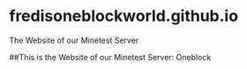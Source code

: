 # fredisoneblockworld.github.io
The Website of our Minetest Server

##This is the Website of our Minetest Server: Oneblock
